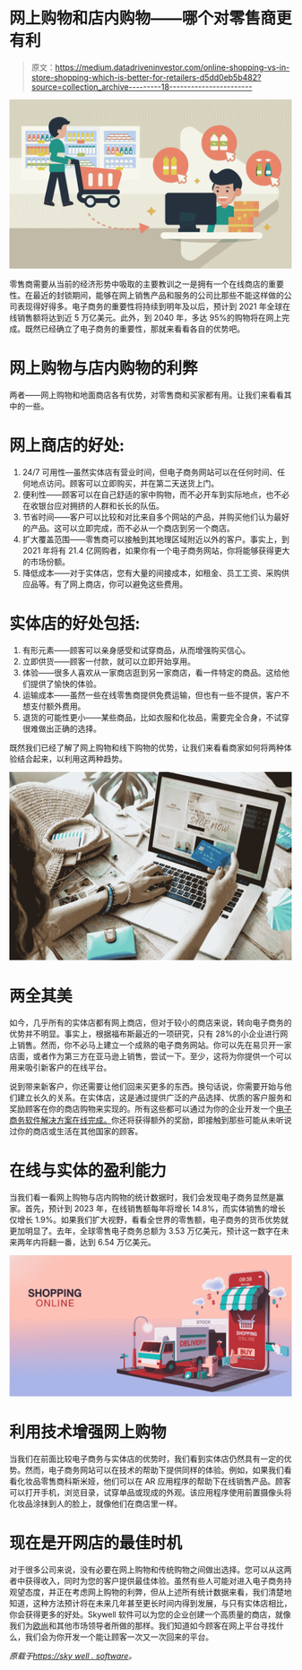# 网上购物和店内购物——哪个对零售商更有利

> 原文：<https://medium.datadriveninvestor.com/online-shopping-vs-in-store-shopping-which-is-better-for-retailers-d5dd0eb5b482?source=collection_archive---------18----------------------->

![](img/683844ef31bee856ca0ab15c549bc8ad.png)

零售商需要从当前的经济形势中吸取的主要教训之一是拥有一个在线商店的重要性。在最近的封锁期间，能够在网上销售产品和服务的公司比那些不能这样做的公司表现得好得多。电子商务的重要性将持续到明年及以后，预计到 2021 年全球在线销售额将达到近 5 万亿美元。此外，到 2040 年，多达 95%的购物将在网上完成。既然已经确立了电子商务的重要性，那就来看看各自的优势吧。

# 网上购物与店内购物的利弊

两者——网上购物和地面商店各有优势，对零售商和买家都有用。让我们来看看其中的一些。

# 网上商店的好处:

1.  24/7 可用性—虽然实体店有营业时间，但电子商务网站可以在任何时间、任何地点访问。顾客可以立即购买，并在第二天送货上门。
2.  便利性——顾客可以在自己舒适的家中购物，而不必开车到实际地点，也不必在收银台应对拥挤的人群和长长的队伍。
3.  节省时间——客户可以比较和对比来自多个网站的产品，并购买他们认为最好的产品。这可以立即完成，而不必从一个商店到另一个商店。
4.  扩大覆盖范围——零售商可以接触到其地理区域附近以外的客户。事实上，到 2021 年将有 21.4 亿网购者，如果你有一个电子商务网站，你将能够获得更大的市场份额。
5.  降低成本——对于实体店，您有大量的间接成本，如租金、员工工资、采购供应品等。有了网上商店，你可以避免这些费用。

# 实体店的好处包括:

1.  有形元素——顾客可以亲身感受和试穿商品，从而增强购买信心。
2.  立即供货——顾客一付款，就可以立即开始享用。
3.  体验——很多人喜欢从一家商店逛到另一家商店，看一件特定的商品。这给他们提供了愉快的体验。
4.  运输成本——虽然一些在线零售商提供免费运输，但也有一些不提供，客户不想支付额外费用。
5.  退货的可能性更小——某些商品，比如衣服和化妆品，需要完全合身，不试穿很难做出正确的选择。

既然我们已经了解了网上购物和线下购物的优势，让我们来看看商家如何将两种体验结合起来，以利用这两种趋势。

![](img/6a866cab896772063996736a23248863.png)

# 两全其美

如今，几乎所有的实体店都有网上商店，但对于较小的商店来说，转向电子商务的优势并不明显。事实上，根据福布斯最近的一项研究，只有 28%的小企业进行网上销售。然而，你不必马上建立一个成熟的电子商务网站。你可以先在易贝开一家店面，或者作为第三方在亚马逊上销售，尝试一下。至少，这将为你提供一个可以用来吸引新客户的在线平台。

说到带来新客户，你还需要让他们回来买更多的东西。换句话说，你需要开始与他们建立长久的关系。在实体店，这是通过提供广泛的产品选择、优质的客户服务和奖励顾客在你的商店购物来实现的。所有这些都可以通过为你的企业开发一个[电子商务软件解决方案在线完成。](https://skywell.software/retail-software-development/)你还将获得额外的奖励，即接触到那些可能从未听说过你的商店或生活在其他国家的顾客。

# 在线与实体的盈利能力

当我们看一看网上购物与店内购物的统计数据时，我们会发现电子商务显然是赢家。首先，预计到 2023 年，在线销售额每年将增长 14.8%，而实体销售的增长仅增长 1.9%。如果我们扩大视野，看看全世界的零售额，电子商务的货币优势就更加明显了。去年，全球零售电子商务总额为 3.53 万亿美元，预计这一数字在未来两年内将翻一番，达到 6.54 万亿美元。

![](img/2863f6958718e26fd90a63af93bcea9c.png)

# 利用技术增强网上购物

当我们在前面比较电子商务与实体店的优势时，我们看到实体店仍然具有一定的优势。然而，电子商务网站可以在技术的帮助下提供同样的体验。例如，如果我们看看化妆品零售商科斯米娅，他们可以在 AR 应用程序的帮助下在线销售产品。顾客可以打开手机，浏览目录，试穿单品或现成的外观。该应用程序使用前置摄像头将化妆品涂抹到人的脸上，就像他们在商店里一样。

# 现在是开网店的最佳时机

对于很多公司来说，没有必要在网上购物和传统购物之间做出选择。您可以从这两者中获得收入，同时为您的客户提供最佳体验。虽然有些人可能对进入电子商务持观望态度，并正在考虑网上购物的利弊，但从上述所有统计数据来看，我们清楚地知道，这种方法预计将在未来几年甚至更长时间内得到发展，与只有实体店相比，你会获得更多的好处。Skywell 软件可以为您的企业创建一个高质量的商店，就像我们为[欧尚](https://skywell.software/portfolio/auchan-online-store/)和其他市场领导者所做的那样。我们知道如今顾客在网上平台寻找什么，我们会为你开发一个能让顾客一次又一次回来的平台。

*原载于*[*https://sky well . software*](https://skywell.software/blog/online-shopping-vs-in-store-shopping/)*。*